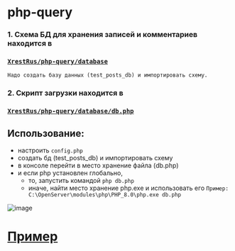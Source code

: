 # php-query



### 1. Схема БД для хранения записей и комментариев находится в 
### <code>[XrestRus/php-query/database](https://github.com/XrestRus/php-query/tree/master/database)</code> 
    Надо создать базу данных (test_posts_db) и импортировать схему.
    
### 2. Скрипт загрузки находится в 
### <code>[XrestRus/php-query/database/db.php](https://github.com/XrestRus/php-query/tree/master/database)</code>
## Использование: 
  - настроить <code>config.php</code> 
  - создать бд (test_posts_db) и импортировать схему
  - в консоле перейти в место хранение файла (db.php) 
  - и если php установлен глобально, 
     - то, запустить командой <code>php db.php</code>
     - иначе, найти место хранение php.exe и использовать его <code>Пример: C:\OpenServer\modules\php\PHP_8.0\php.exe db.php </code>

![image](https://user-images.githubusercontent.com/52876110/126035769-a0946498-9a04-457a-8e23-0b7b69b854f6.png)

# [Пример](https://query-php-server-xrest.herokuapp.com/)
